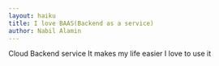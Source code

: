 ```yaml
---
layout: haiku
title: I love BAAS(Backend as a service)
author: Nabil Alamin
---
```


Cloud Backend service
It makes my life easier
I love to use it
